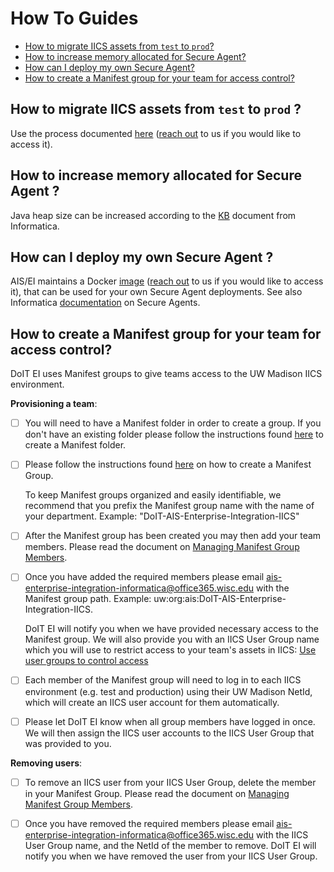 # How To Guides

- [How to migrate IICS assets from `test` to `prod`?](#how-to-migrate-iics-assets-from-test-to-prod-)
- [How to increase memory allocated for Secure Agent?](#how-to-increase-memory-allocated-for-secure-agent-)
- [How can I deploy my own Secure Agent?](#how-can-i-deploy-my-own-secure-agent-)
- [How to create a Manifest group for your team for access control?](#how-to-create-a-manifest-group-for-your-team-for-access-control)

## How to migrate IICS assets from `test` to `prod` ?
[how-to-migrate]: #how-to-migrate-iics-assets-from-test-to-prod-
Use the process documented [here](https://git.doit.wisc.edu/interop/iics/iics-assets/blob/master/README.md) 
([reach out](../README.md) to us if you would like to access it).

## How to increase memory allocated for Secure Agent ?
[how-to-increase-mem]: #how-to-increase-memory-allocated-for-secure-agent-
Java heap size can be increased according to the [KB](https://kb.informatica.com/howto/6/Pages/17/336913.aspx) document from Informatica.

## How can I deploy my own Secure Agent ?
[which-firewall]: #how-can-i-deploy-my-own-secure-agent-
AIS/EI maintains a Docker [image](https://git.doit.wisc.edu/interop/iics/iics_secure_agent/blob/master/README.md#iics-secure-agent-docker-image) 
([reach out](../README.md) to us if you would like to access it), that can be used for your own Secure Agent deployments. See also Informatica [documentation](https://docs.informatica.com/integration-cloud/cloud-platform/current-version/administrator/runtime-environments/secure-agents.html) on Secure Agents.

## How to create a Manifest group for your team for access control?
[manifest-group]: #how-to-create-a-manifest-group-for-your-team-for-access-control
DoIT EI uses Manifest groups to give teams access to the UW Madison IICS environment.

**Provisioning a team**:

* [ ] You will need to have a Manifest folder in order to create a group. If you don't have an existing folder please follow the instructions found [here](https://kb.wisc.edu/page.php?id=27783) to create a Manifest folder.

* [ ] Please follow the instructions found [here](https://kb.wisc.edu/page.php?id=25878) on how to create a Manifest Group.
    
    To keep Manifest groups organized and easily identifiable, we recommend that you prefix the Manifest group name with the name of your department. Example: "DoIT-AIS-Enterprise-Integration-IICS"

* [ ] After the Manifest group has been created you may then add your team members. Please read the document on [Managing Manifest Group Members](https://kb.wisc.edu/page.php?id=25882).

* [ ] Once you have added the required members please email ais-enterprise-integration-informatica@office365.wisc.edu with the Manifest group path. Example: uw:org:ais:DoIT-AIS-Enterprise-Integration-IICS.

    DoIT EI will notify you when we have provided necessary access to the Manifest group. We will also provide you with an IICS User Group name which you will use to restrict access to your team's assets in IICS: 
    [Use user groups to control access](best-practices.md#use-user-groups-to-control-access)

* [ ] Each member of the Manifest group will need to log in to each IICS environment (e.g. test and production) using their UW Madison NetId, which will create an IICS user account for them automatically.

* [ ] Please let DoIT EI know when all group members have logged in once. We will then assign the IICS user accounts to the IICS User Group that was provided to you.

**Removing users**:

* [ ] To remove an IICS user from your IICS User Group, delete the member in your Manifest Group. Please read the document on [Managing Manifest Group Members](https://kb.wisc.edu/page.php?id=25882).

* [ ] Once you have removed the required members please email ais-enterprise-integration-informatica@office365.wisc.edu with the IICS User Group name, and the NetId of the member to remove. DoIT EI will notify you when we have removed the user from your IICS User Group.
